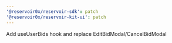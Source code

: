 ```yaml
---
'@reservoir0x/reservoir-sdk': patch
'@reservoir0x/reservoir-kit-ui': patch
---
```


Add useUserBids hook and replace EditBidModal/CancelBidModal
